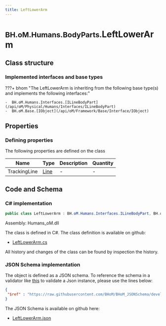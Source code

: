 ```yaml
---
title: LeftLowerArm
---
```


# <small>BH.oM.Humans.BodyParts.</small>**LeftLowerArm**



## Class structure

### Implemented interfaces and base types

???+ bhom "The LeftLowerArm is inheriting from the following base type(s) and implements the following interfaces:"

    -  BH.oM.Humans.Interfaces.[ILineBodyPart](/api/oM/Physical/Humans/Interfaces/ILineBodyPart)
    -  BH.oM.Base.[IObject](/api/oM/Framework/Base/Interface/IObject)


## Properties



### Defining properties

The following properties are defined on the class

| Name             | Type             | Description      | Quantity         |
|------------------|------------------|------------------|------------------|
| TrackingLine | [Line](/api/oM/Dimensional/Geometry/Curve/Line) | - | - |


## Code and Schema

### C# implementation

``` C# title="C#"
public class LeftLowerArm : BH.oM.Humans.Interfaces.ILineBodyPart, BH.oM.Base.IObject
```

Assembly: Humans_oM.dll

The class is defined in C#. The class definition is available on github:

- [LeftLowerArm.cs](https://github.com/BHoM/BHoM/blob/develop/Humans_oM/BodyParts\LeftLowerArm.cs)

All history and changes of the class can be found by inspection the history.
### JSON Schema implementation

The object is defined as a JSON schema. To reference the schema in a validator like [this](https://www.jsonschemavalidator.net/) to validate a Json instance, please use the lines below:

``` json title="JSON Schema"
{
 "$ref" : "https://raw.githubusercontent.com/BHoM/BHoM_JSONSchema/develop/Humans_oM/BodyParts/LeftLowerArm.json"
}
```

The JSON Schema is available on github here:

- [LeftLowerArm.json](https://github.com/BHoM/BHoM_JSONSchema/blob/develop/Humans_oM/BodyParts/LeftLowerArm.json)
